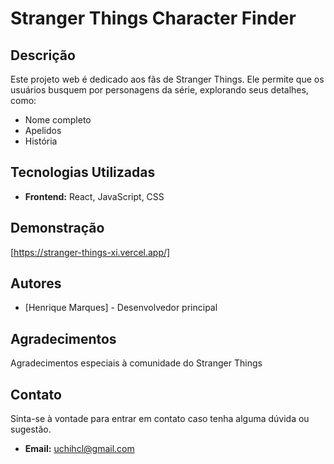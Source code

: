 # Stranger Things Character Finder

## Descrição
Este projeto web é dedicado aos fãs de Stranger Things. Ele permite que os usuários busquem por personagens da série, explorando seus detalhes, como:

* Nome completo
* Apelidos
* História

## Tecnologias Utilizadas
* **Frontend:** React, JavaScript, CSS

## Demonstração
[https://stranger-things-xi.vercel.app/]

## Autores
* [Henrique Marques] - Desenvolvedor principal

## Agradecimentos
Agradecimentos especiais à comunidade do Stranger Things 

## Contato
Sinta-se à vontade para entrar em contato caso tenha alguma dúvida ou sugestão.

* **Email:** uchihcl@gmail.com
